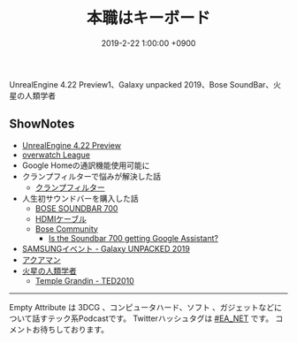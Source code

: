 ﻿---
actor_ids:
  - kou
  - hikaru
audio_file_path: /audio/6.mp3
audio_file_size: 37
date: 2019-2-22 1:00:00 +0900
description: UnrealEngine 4.22 Preview1、Galaxy unpacked 2019、Bose SoundBar、火星の人類学者
duration: "81:20"
layout: article
title: 6. 本職はキーボード
---

UnrealEngine 4.22 Preview1、Galaxy unpacked 2019、Bose SoundBar、火星の人類学者

## ShowNotes
- [UnrealEngine 4.22 Preview](https://www.unrealengine.com/ja/blog/4-22-preview-1-now-available?sessionInvalidated=true)
- [overwatch League](https://overwatchleague.com/ja-jp/)
- Google Homeの通訳機能使用可能に
- クランプフィルターで悩みが解決した話
  - [クランプフィルター](https://www.amazon.co.jp/gp/product/B00FCQLR8Q/ref=ppx_yo_dt_b_asin_title_o02__o00_s00)
- 人生初サウンドバーを購入した話
  - [BOSE SOUNDBAR 700](https://www.bose.co.jp/ja_jp/products/speakers/home_theater/bose-soundbar-700-package.html)
  - [HDMIケーブル](https://www.amazon.co.jp/%E3%82%A8%E3%83%AC%E3%82%B3%E3%83%A0-Premium-HDMI%E3%82%B1%E3%83%BC%E3%83%96%E3%83%AB-%E3%82%A4%E3%83%BC%E3%82%B5%E3%83%8D%E3%83%83%E3%83%88%E5%AF%BE%E5%BF%9C-DH-HDPS14E10BK/dp/B01MXRKO3X/ref=sr_1_6?s=electronics&ie=UTF8&qid=1550216692&sr=1-6&keywords=elecom+hdmi+18gbps)
  - [Bose Community](https://community.bose.com/t5/English/ct-p/en)
    - [Is the Soundbar 700 getting Google Assistant?](https://community.bose.com/t5/Smart-Home/Soundbar-Google-Home-support/m-p/185829/highlight/true#M3210)
- [SAMSUNGイベント - Galaxy UNPACKED 2019](https://www.galaxymobile.jp/events/unpacked/)
- [アクアマン](http://wwws.warnerbros.co.jp/aquaman/)
- [火星の人類学者](https://www.amazon.co.jp/%E7%81%AB%E6%98%9F%E3%81%AE%E4%BA%BA%E9%A1%9E%E5%AD%A6%E8%80%85%E2%94%80%E2%94%80%E8%84%B3%E7%A5%9E%E7%B5%8C%E7%A7%91%E5%8C%BB%E3%81%A87%E4%BA%BA%E3%81%AE%E5%A5%87%E5%A6%99%E3%81%AA%E6%82%A3%E8%80%85-%E3%83%8F%E3%83%A4%E3%82%AB%E3%83%AF%E6%96%87%E5%BA%ABNF-%E3%82%AA%E3%83%AA%E3%83%B4%E3%82%A1%E3%83%BC-%E3%82%B5%E3%83%83%E3%82%AF%E3%82%B9-ebook/dp/B015SSE1OO/ref=tmm_kin_swatch_0)
    - [Temple Grandin - TED2010](https://www.ted.com/talks/temple_grandin_the_world_needs_all_kinds_of_minds)

---

Empty Attribute は 3DCG 、コンピュータハード、ソフト 、ガジェットなどについて話すテック系Podcastです。
Twitterハッシュタグは [#EA_NET](https://twitter.com/intent/tweet?hashtags=EA_Net) です。
コメントお待ちしております。